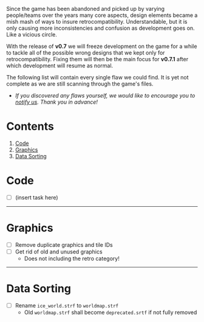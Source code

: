 Since the game has been abandoned and picked up by varying people/teams over the years many core aspects, design
elements became a mish mash of ways to insure retrocompatibility. Understandable, but it is only causing more
inconsistencies and confusion as development goes on. Like a vicious circle.

With the release of **v0.7** we will freeze development on the game for a while to tackle all of the possible wrong designs
that we kept only for retrocompatibility. Fixing them will then be the main focus for **v0.7.1** after which development
will resume as normal.

The following list will contain every single flaw we could find. It is yet not complete as we are still scanning through
the game's files.

- *If you discovered any flaws yourself, we would like to encourage you to [notify us](https://www.supertux.org/contact.html).
  Thank you in advance!*

# Contents
1. [Code](#code)
2. [Graphics](#graphics)
3. [Data Sorting](#data-sorting)


Code
====

* [ ] (insert task here)

---

Graphics
========

* [ ] Remove duplicate graphics and tile IDs
* [ ] Get rid of old and unused graphics
    - Does not including the retro category!

---

Data Sorting
============

* [ ] Rename `ice_world.strf` to `worldmap.strf` 
    - Old `worldmap.strf` shall become `deprecated.srtf` if not fully removed
